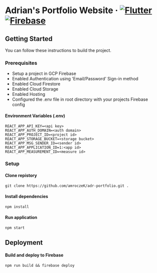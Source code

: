 # Adrian's Portfolio Website &middot; <a href="https://reactjs.org/" target="_blank"><img src="https://img.shields.io/badge/REACT-17.0.2-blue?longCache=true&style=for-the-badge" alt="Flutter"></a> <a href="https://firebase.google.com/" target="_blank"><img src="https://img.shields.io/badge/Firebase-Cloud-orange.svg?longCache=true&style=for-the-badge" alt="Firebase"></a>

## Getting Started

You can follow these instructions to build the project.

### Prerequisites
* Setup a project in GCP Firebase
* Enabled Authentication using 'Email/Password' Sign-in method
* Enabled Cloud Firestore
* Enabled Cloud Storage
* Enabled Hosting
* Configured the .env file in root directory with your projects Firebase config

#### Environment Variables (.env)
```
REACT_APP_API_KEY=<api key>
REACT_APP_AUTH_DOMAIN=<auth domain>
REACT_APP_PROJECT_ID=<project id>
REACT_APP_STORAGE_BUCKET=<storage bucket>
REACT_APP_MSG_SENDER_ID=<sender id>
REACT_APP_APPLICATION_ID=1:<app id>
REACT_APP_MEASUREMENT_ID=<measure id>
```

### Setup

#### Clone repistory
```
git clone https://github.com/amroczeK/adr-portfolio.git .
```

#### Install dependencies
```
npm install
```

#### Run application
```
npm start
```

## Deployment

#### Build and deploy to Firebase
```
npm run build && firebase deploy
```